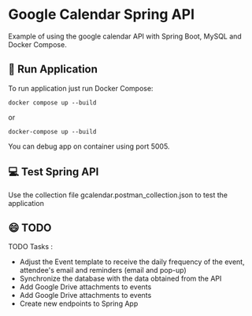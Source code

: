 # Google Calendar Spring API
Example of using the google calendar API with Spring Boot, MySQL and Docker Compose.
## 🚀 Run Application
To run application just run Docker Compose:
```
docker compose up --build
```
or
```
docker-compose up --build
```
You can debug app on container using port 5005.

## 💻 Test Spring API 
Use the collection file gcalendar.postman_collection.json to test the application

## 😄 TODO 
TODO Tasks :
* Adjust the Event template to receive the daily frequency of the event, attendee's email and reminders (email and pop-up)
* Synchronize the database with the data obtained from the API
* Add Google Drive attachments to events
* Add Google Drive attachments to events
* Create new endpoints to Spring App
